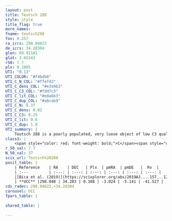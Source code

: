 ```yaml
---
layout: post
title: Teutsch 288
style: style
title_flag: true
more_names: 
fname: teutsch288
fov: 0.257
ra_icrs: 298.04822
de_icrs: 34.28304
glon: 69.91101
glat: 3.65343
r50: 7.7
plx: 0.1085
UTI: "0.13"
UTI_COLOR: "#f4bdb6"
UTI_C_N_COL: "#ffefd2"
UTI_C_dens_COL: "#e3a9b3"
UTI_C_C3_COL: "#fdd7c3"
UTI_C_lit_COL: "#e0a6b3"
UTI_C_dup_COL: "#a6cab9"
UTI_C_N: 0.37
UTI_C_dens: 0.02
UTI_C_C3: 0.25
UTI_C_lit: 0.0
UTI_C_dup: 1.0
UTI_summary: |
    Teutsch 288 is a poorly populated, very loose object of low C3 quality. It is rarely studied in the literature, with no articles listed in the last 6 years.
class3: |
    <span style="color: red; font-weight: bold;">C</span><span style="color: red; font-weight: bold;">C</span>
r_50_val: 7.7
N_50_val: 37
scix_url: Teutsch%20288
posit_table: |
    | Reference    | RA    | DEC   | Plx  | pmRA  | pmDE   |  Rv  |
    | :---         | :---: | :---: | :---: | :---: | :---: | :---: |
    |[Bica et al. (2019)](https://scixplorer.org/abs/2019AJ....157...12B) | 298.043 | 34.236 | -- | -- | -- | -- |
    | **UCC** |298.048 | 34.283 | 0.108 | -3.024 | -5.141 | -41.527 | 
cds_radec: 298.04822,+34.28304
carousel: UCC
fpars_table: |
    
shared_table: |
    
---
```

